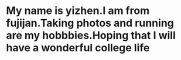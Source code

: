 # My name is yizhen.I am from fujijan.Taking photos and running are my hobbbies.Hoping that I will have a wonderful college life
